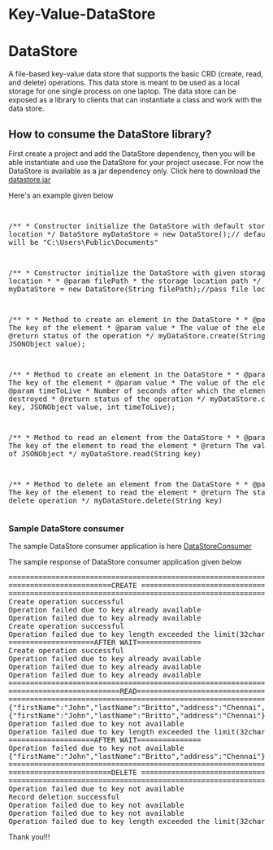 # Key-Value-DataStore
# DataStore
A file-based key-value data store that supports the basic CRD (create, read, and delete) operations. This data store is meant to be used as a local storage for one single process on one laptop. The data store can be exposed as a library to clients that can instantiate a class and work with the data store.
<h2> How to consume the DataStore library?</h2>

<p>First create a project and add the DataStore dependency, then you will be able instantiate and use the DataStore for your project usecase. For now the DataStore is available as a jar dependency only. Click here to download the <a href="datastore.jar">datastore.jar</a> <br/>
<p>Here's an example given below</p>
<pre>

/**
	 * Constructor initialize the DataStore with default storage location
	 */
DataStore myDataStore = new DataStore();// default location will be "C:\\Users\\Public\\Documents"

/**
	 * Constructor initialize the DataStore with given storage location
	 * 
	 * @param filePath
	 *            the storage location path
	 */
DataStore myDataStore = new DataStore(String filePath);//pass file location

/**
	 * 
	 * Method to create an element in the DataStore
	 * 
	 * @param key
	 *            The key of the element
	 * @param value
	 *            The value of the element
	 * @return status of the operation
	 */
myDataStore.create(String key, JSONObject value);

/**
	 * Method to create an element in the DataStore
	 * 
	 * @param key
	 *            The key of the element
	 * @param value
	 *            The value of the element
	 * @param timeToLive
	 *            Number of seconds after which the element is destroyed
	 * @return status of the operation
	 */
myDataStore.create(String key, JSONObject value, int timeToLive);

/**
	 * Method to read an element from the DataStore
	 * 
	 * @param key
	 *            The key of the element to read the element
	 * @return The value as type of JSONObject
	 */
myDataStore.read(String key)

/**
	 * Method to delete an element from the DataStore
	 * 
	 * @param key
	 *            The key of the element to read the element
	 * @return The status of the delete operation
	 */
myDataStore.delete(String key)
</pre>

<h3>Sample DataStore consumer</h3>
<p>The sample DataStore consumer application is here <a href="https://github.com/mjohnbritto/DataStoreConsumer">DataStoreConsumer</a></p>

<p>The sample response of DataStore consumer application given below</p>
<pre>
=============================================================
========================CREATE ==============================
=============================================================
Create operation successful
Operation failed due to key already available
Operation failed due to key already available
Create operation successful
Operation failed due to key length exceeded the limit(32chars)
====================AFTER WAIT===============
Create operation successful
Operation failed due to key already available
Operation failed due to key already available
Operation failed due to key already available
=============================================================
==========================READ===============================
=============================================================
{"firstName":"John","lastName":"Britto","address":"Chennai","age":"25"}
{"firstName":"John","lastName":"Britto","address":"Chennai"}
Operation failed due to key not available
Operation failed due to key length exceeded the limit(32chars)
====================AFTER WAIT===============
Operation failed due to key not available
{"firstName":"John","lastName":"Britto","address":"Chennai"}
=============================================================
========================DELETE ==============================
=============================================================
Operation failed due to key not available
Record deletion successful
Operation failed due to key not available
Operation failed due to key not available
Operation failed due to key length exceeded the limit(32chars)
</pre>

<p>Thank you!!!</p>
